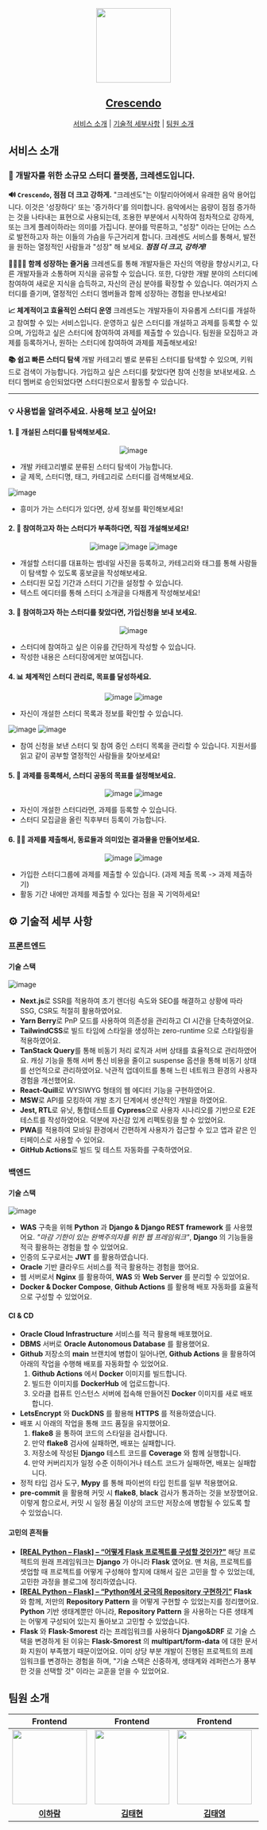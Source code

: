 <div align="center">
  

  
<a href="https://crescendo-study.site">
 <img src="https://hackmd.io/_uploads/ryeulfix46.png" width="150px" >
</a>

## [Crescendo](https://crescendo-study.site)

    
[서비스 소개](#서비스-소개) | [기술적 세부사항](#-기술적-세부-사항) | [팀원 소개](#팀원-소개)
    
</div>


##  서비스 소개

### 👋 개발자를 위한 소규모 스터디 플랫폼, 크레센도입니다.

**🔊 `Crescendo`, 점점 더 크고 강하게.** 
"크레센도"는 이탈리아어에서 유래한 음악 용어입니다. 이것은 '성장하다' 또는 '증가하다'를 의미합니다. 음악에서는 음량이 점점 증가하는 것을 나타내는 표현으로 사용되는데, 조용한 부분에서 시작하여 점차적으로 강하게, 또는 크게 플레이하라는 의미를 가집니다.
분야를 막론하고, "성장" 이라는 단어는 스스로 발전하고자 하는 이들의 가슴을 두근거리게 합니다. 크레센도 서비스를 통해서, 발전을 원하는 열정적인 사람들과 "성장" 해 보세요. ***점점 더 크고, 강하게!***

**👨‍👩‍👧‍👦 함께 성장하는 즐거움**
크레센도를 통해 개발자들은 자신의 역량을 향상시키고, 다른 개발자들과 소통하며 지식을 공유할 수 있습니다. 또한, 다양한 개발 분야의 스터디에 참여하여 새로운 지식을 습득하고, 자신의 관심 분야를 확장할 수 있습니다. 여러가지 스터디를 즐기며, 열정적인 스터디 멤버들과 함께 성장하는 경험을 만나보세요!

**📈 체계적이고 효율적인 스터디 운영**
크레센도는 개발자들이 자유롭게 스터디를 개설하고 참여할 수 있는 서비스입니다. 운영하고 싶은 스터디를 개설하고 과제를 등록할 수 있으며, 가입하고 싶은 스터디에 참여하여 과제를 제출할 수 있습니다. 팀원을 모집하고 과제를 등록하거나, 원하는 스터디에 참여하여 과제를 제출해보세요!

**📚 쉽고 빠른 스터디 탐색**
개발 카테고리 별로 분류된 스터디를 탐색할 수 있으며, 키워드로 검색이 가능합니다. 가입하고 싶은 스터디를 찾았다면 참여 신청을 보내보세요. 스터디 멤버로 승인되었다면 스터디원으로서 활동할 수 있습니다.

---
### 💡 사용법을 알려주세요. 사용해 보고 싶어요!

#### 1. 🔎 개설된 스터디를 탐색해보세요.

<div align="center">

![image](https://hackmd.io/_uploads/BJWA3IqEa.png)
 
</div>


- 개발 카테고리별로 분류된 스터디 탐색이 가능합니다.
- 글 제목, 스터디명, 태그, 카테고리로 스터디를 검색해보세요.

![image](https://hackmd.io/_uploads/S1qWCL5V6.png)
- 흥미가 가는 스터디가 있다면, 상세 정보를 확인해보세요!


#### 2. 📸 참여하고자 하는 스터디가 부족하다면, 직접 개설해보세요!
<div align="center">

![image](https://hackmd.io/_uploads/ryt5fH5Va.png)
![image](https://hackmd.io/_uploads/HJl5aUqVa.png)
![image](https://hackmd.io/_uploads/Hk5y_H9Na.png)


</div>

- 개설할 스터디를 대표하는 썸네일 사진을 등록하고, 카테고리와 태그를 통해 사람들이 탐색할 수 있도록 홍보글을 작성해보세요.
- 스터디원 모집 기간과 스터디 기간을 설정할 수 있습니다.
- 텍스트 에디터를 통해 스터디 소개글을 다채롭게 작성해보세요!

#### 3. 📩 참여하고자 하는 스터디를 찾았다면, 가입신청을 보내 보세요.

<div align="center">
  
![image](https://hackmd.io/_uploads/B17uoB9Na.png)

</div>


- 스터디에 참여하고 싶은 이유를 간단하게 작성할 수 있습니다.
- 작성한 내용은 스터디장에게만 보여집니다.


#### 4. 📊 체계적인 스터디 관리로, 목표를 달성하세요.

<div align="center">

![image](https://hackmd.io/_uploads/S1fycU9Ea.png)
![image](https://hackmd.io/_uploads/SyyenSc46.png)
    
</div>

- 자신이 개설한 스터디 목록과 정보를 확인할 수 있습니다.

![image](https://hackmd.io/_uploads/SyOmxIqV6.png)
![image](https://hackmd.io/_uploads/H1DNeUcE6.png)

- 참여 신청을 보낸 스터디 및 참여 중인 스터디 목록을 관리할 수 있습니다. 지원서를 읽고 같이 공부할 열정적인 사람들을 찾아보세요!


#### 5. 💯 과제를 등록해서, 스터디 공동의 목표를 설정해보세요.

<div align="center">

![image](https://hackmd.io/_uploads/B1v3nr9Vp.png)
![image](https://hackmd.io/_uploads/Bk5f5Uc4a.png)

  
</div>


- 자신이 개설한 스터디라면, 과제를 등록할 수 있습니다.
- 스터디 모집글을 올린 직후부터 등록이 가능합니다.

#### 6. 💪🏼 과제를 제출해서, 동료들과 의미있는 결과물을 만들어보세요.

<div align="center">

![image](https://hackmd.io/_uploads/HymyJI9Vp.png)
![image](https://hackmd.io/_uploads/H1FjyucVp.png)

</div>



- 가입한 스터디그룹에 과제를 제출할 수 있습니다. (과제 제출 목록 -> 과제 제출하기)
- 활동 기간 내에만 과제를 제출할 수 있다는 점을 꼭 기억하세요!

## ⚙ 기술적 세부 사항

### 프론트엔드
#### 기술 스택
![image](https://hackmd.io/_uploads/rknWYO9Vp.png)


- **Next.js**로 SSR를 적용하여 초기 렌더링 속도와 SEO를 해결하고 상황에 따라 SSG, CSR도 적절히 활용하였어요.
- **Yarn Berry**로 PnP 모드를 사용하여 의존성을 관리하고 CI 시간을 단축하였어요.
- **TailwindCSS**로 빌드 타임에 스타일을 생성하는 zero-runtime 으로 스타일링을 적용하였어요.
- **TanStack Query**를 통해 비동기 처리 로직과 서버 상태를 효율적으로 관리하였어요. 캐싱 기능을 통해 서버 통신 비용을 줄이고 suspense 옵션을 통해 비동기 상태를 선언적으로 관리하였어요. 낙관적 업데이트를 통해 느린 네트워크 환경의 사용자 경험을 개선했어요.
- **React-Quill**로 WYSIWYG 형태의 웹 에디터 기능을 구현하였어요.
- **MSW**로 API를 모킹하여 개발 초기 단계에서 생산적인 개발을 하였어요.
- **Jest, RTL**로 유닛, 통합테스트를 **Cypress**으로 사용자 시나리오를 기반으로 E2E 테스트를 작성하였어요. 덕분에 자신감 있게 리펙토링을 할 수 있었어요.
- **PWA**를 적용하여 모바일 환경에서 간편하게 사용자가 접근할 수 있고 앱과 같은 인터페이스로 사용할 수 있어요.
- **GitHub Actions**로 빌드 및 테스트 자동화를 구축하였어요.



### 백엔드
#### 기술 스택
![image](https://hackmd.io/_uploads/rypwMpPE6.png)

- **WAS** 구축을 위해 **Python** 과 **Django & Django REST framework** 를 사용했어요. *"마감 기한이 있는 완벽주의자를 위한 웹 프레임워크"*, **Django** 의 기능들을 적극 활용하는 경험을 할 수 있었어요.
- 인증의 도구로서는 **JWT** 를 활용하였습니다.
- **Oracle** 기반 클라우드 서비스를 적극 활용하는 경험을 했어요.
- 웹 서버로서 **Nginx** 를 활용하여, **WAS** 와 **Web Server** 를 분리할 수 있었어요.
- **Docker & Docker Compose**, **Github Actions** 를 활용해 배포 자동화를 효율적으로 구성할 수 있었어요.

#### CI & CD

- **Oracle Cloud Infrastructure** 서비스를 적극 활용해 배포했어요.
- **DBMS** 서버로 **Oracle Autonomous Database** 를 활용했어요.
- **Github** 저장소의 **main** 브랜치에 병합이 일어나면, **Github Actions** 을 활용하여 아래의 작업을 수행해 배포를 자동화할 수 있었어요.
    1. **Github Actions** 에서 **Docker** 이미지를 빌드합니다.
    2. 빌드한 이미지를 **DockerHub** 에 업로드합니다.
    3. 오라클 컴퓨트 인스턴스 서버에 접속해 만들어진 **Docker** 이미지를 새로 배포합니다.
- **LetsEncrypt** 와 **DuckDNS** 를 활용해 **HTTPS** 를 적용하였습니다.
- 배포 시 아래의 작업을 통해 코드 품질을 유지했어요.
    1. **flake8** 을 통하여 코드의 스타일을 검사합니다.
    2. 만약 **flake8** 검사에 실패하면, 배포는 실패합니다.
    3. 저장소에 작성된 **Django** 테스트 코드를 **Coverage** 와 함께 실행합니다.
    4. 만약 커버리지가 일정 수준 이하이거나 테스트 코드가 실패하면, 배포는 실패합니다.
- 정적 타입 검사 도구, **Mypy** 를 통해 파이썬의 타입 힌트를 일부 적용했어요.
- **pre-commit** 을 활용해 커밋 시 **flake8**, **black** 검사가 통과하는 것을 보장했어요. 이렇게 함으로서, 커밋 시 일정 품질 이상의 코드만 저장소에 병합될 수 있도록 할 수 있었습니다.

#### 고민의 흔적들

- [**[REAL Python – Flask] – “어떻게 Flask 프로젝트를 구성할 것인가?”**](https://www.gdsanadevlog.com/planguages/real-python-flask-%ec%96%b4%eb%96%bb%ea%b2%8c-flask-%ed%94%84%eb%a1%9c%ec%a0%9d%ed%8a%b8%eb%a5%bc-%ea%b5%ac%ec%84%b1%ed%95%a0-%ea%b2%83%ec%9d%b8%ea%b0%80/)
해당 프로젝트의 원래 프레임워크는 **Django** 가 아니라 **Flask** 였어요. 맨 처음, 프로젝트를 셋업할 때 프로젝트를 어떻게 구성해야 할지에 대해서 깊은 고민을 할 수 있었는데, 고민한 과정을 블로그에 정리하였습니다.
- [**[REAL Python – Flask] – “Python에서 궁극의 Repository 구현하기”**](https://www.gdsanadevlog.com/planguages/real-python-flask-python%ec%97%90%ec%84%9c-jparepository-like-repository-%ea%b5%ac%ed%98%84%ed%95%98%ea%b8%b0/)
**Flask** 와 함께, 저만의 **Repository Pattern** 을 어떻게 구현할 수 있었는지를 정리했어요. **Python** 기반 생태계뿐만 아니라, **Repository Pattern** 을 사용하는 다른 생태계는 어떻게 구성되어 있는지 돌아보고 고민할 수 있었습니다.
- **Flask** 와 **Flask-Smorest** 라는 프레임워크를 사용하다 **Django&DRF** 로 기술 스택을 변경하게 된 이유는 **Flask-Smorest** 의 **multipart/form-data** 에 대한 문서화 지원이 부족했기 때문이었어요. 이미 상당 부분 개발이 진행된 프로젝트의 프레임워크를 변경하는 경험을 하며, "기술 스택은 신중하게, 생태계와 레퍼런스가 풍부한 것을 선택할 것" 이라는 교훈을 얻을 수 있었어요.




## 팀원 소개

|     Frontend   |    Frontend    |   Frontend    |    Backend    |
|:-------------------------------------------------------------------------------------------:|:-------------------------------------------------------------------------------------------:|:--------------------------------------------------------------------------------------------:|:-------------------------------------------------------------------------------------------:|
| <img src="https://avatars.githubusercontent.com/u/87893624?v=4" width="150px"/> | <img src="https://avatars.githubusercontent.com/u/48711263?v=4" width="150px"  /> | <img src="https://avatars.githubusercontent.com/u/51291185?v=4" width="150px" /> | <img src="https://avatars.githubusercontent.com/u/88619089?v=4" width="150px" /> |
| **[이하람](https://github.com/halamlee)**  |  **[김태현](https://github.com/thyeone)**  |  **[김태영](https://github.com/overtae)**  | **[정재균](https://github.com/TGoddessana)**  |
